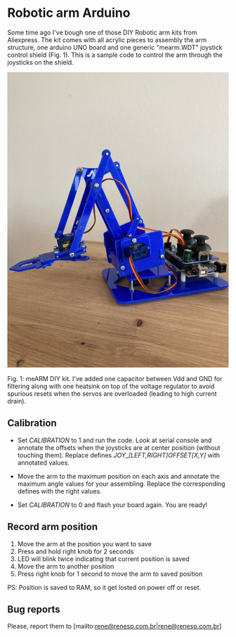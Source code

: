 # Robotic arm Arduino

Some time ago I've bough one of those DIY Robotic arm kits from Aliexpress. The
kit comes with all acrylic pieces to assembly the arm structure, one arduino UNO
board and one generic "mearm.WDT" joystick control shield (Fig. 1). This is a
sample code to control the arm through the joysticks on the shield. 

![Robotic ARM with arduino shield](/imgs/arm.jpeg)

Fig. 1: meARM DIY kit. I've added one capacitor between Vdd and GND for filtering
along with one heatsink on top of the voltage regulator to avoid spurious resets
when the servos are overloaded (leading to high current drain).

## Calibration

* Set *CALIBRATION* to 1 and run the code. Look at serial console and annotate
  the offsets when the joysticks are at center position (without touching them).
  Replace defines *JOY_[LEFT,RIGHT]_OFFSET_[X,Y]* with annotated values.

* Move the arm to the maximum position on each axis and annotate the
  maximum angle values for your assembling. Replace the corresponding defines
  with the right values.

* Set *CALIBRATION* to 0 and flash your board again. You are ready!

## Record arm position

1. Move the arm at the position you want to save
2. Press and hold right knob for 2 seconds
3. LED will blink twice indicating that current position is saved
4. Move the arm to another position
5. Press right knob for 1 second to move the arm to saved position

PS: Position is saved to RAM, so it get losted on power off or reset.

## Bug reports

Please, report them to [mailto:rene@renesp.com.br|rene@renesp.com.br]

